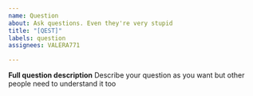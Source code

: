 ```yaml
---
name: Question
about: Ask questions. Even they're very stupid
title: "[QEST]"
labels: question
assignees: VALERA771

---
```


**Full question description**
Describe your question as you want but other people need to understand it too

